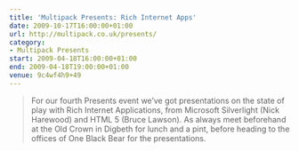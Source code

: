 ```yaml
---
title: 'Multipack Presents: Rich Internet Apps'
date: 2009-10-17T16:00:00+01:00
url: http://multipack.co.uk/presents/
category:
- Multipack Presents
start: 2009-04-18T16:00:00+01:00
end: 2009-04-18T19:00:00+01:00
venue: 9c4wf4h9+49
---
```

> For our fourth Presents event we’ve got presentations on the state of play with Rich Internet Applications, from Microsoft Silverlight (Nick Harewood) and HTML 5 (Bruce Lawson). As always meet beforehand at the Old Crown in Digbeth for lunch and a pint, before heading to the offices of One Black Bear for the presentations.
